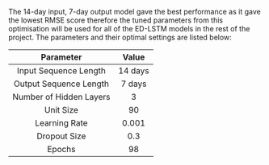 The 14-day input, 7-day output model gave the best performance as it gave the lowest RMSE score therefore the tuned parameters from this optimisation will be used for all of the ED-LSTM models in the rest of the project. The parameters and their optimal settings are listed below:

| Parameter  | Value |
| :---: | :---: |
| Input Sequence Length  | 14 days  |
| Output Sequence Length  | 7 days  |
| Number of Hidden Layers | 3 |
| Unit Size | 90 |
| Learning Rate | 0.001 |
| Dropout Size | 0.3 |
| Epochs | 98 |

